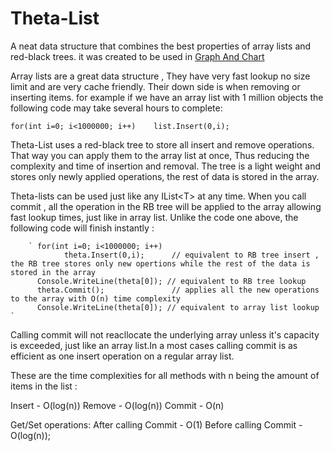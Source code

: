 # Theta-List 

A neat data structure that combines the best properties of array lists and red-black trees. it was created to be used in [Graph And Chart](http://u3d.as/FAT)

Array lists are a great data structure , They have very fast lookup no size limit and are very cache friendly. Their down side is when removing or inserting items. for example if we have an array list with 1 million objects the following code may take several hours to complete:

`for(int i=0; i<1000000; i++)	
	list.Insert(0,i); `

Theta-List uses a red-black tree to store all insert and remove operations. That way you can apply them to the array list at once, Thus reducing the complexity and time of insertion and removal. The tree is a light weight and stores only newly applied operations, the rest of data is stored in the array.
 
Theta-lists can be used just like any IList\<T\> at any time. When you call commit , all the operation in the RB tree will be applied to the array allowing fast lookup times, just like in array list.  Unlike the code one above, the following code will finish instantly :
 
		` for(int i=0; i<1000000; i++)
				theta.Insert(0,i);		// equivalent to RB tree insert , the RB tree stores only new opertions while the rest of the data is stored in the array
		  Console.WriteLine(theta[0]); // equivalent to RB tree lookup
		  theta.Commit();				// applies all the new operations to the array with O(n) time complexity
		  Console.WriteLine(theta[0]); // equivalent to array list lookup ` 

Calling commit will not reacllocate the underlying array unless it's capacity is exceeded, just like an array list.In a most cases calling commit is as efficient as one insert operation on a regular array list.

These are the time complexities for all methods with n being the amount of items in the list :

Insert - O(log(n)) 
Remove - O(log(n))
Commit - O(n)

Get/Set operations:
After calling Commit - O(1)
Before calling Commit - O(log(n));